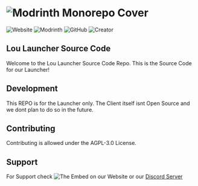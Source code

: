 # ![Modrinth Monorepo Cover](https://cheeterweb.github.io/source/pictures/cheeter.png)

![Website](https://img.shields.io/badge/Web-_cheeterweb.github.io-orange?style=for-the-badge)
![Modrinth](https://img.shields.io/badge/THX%20TO-_modrinth.com-orange?style=for-the-badge)
![GitHub](https://img.shields.io/badge/GitHub-_cheeterdev-orange?style=for-the-badge)
![Creator](https://img.shields.io/badge/Creator-Kuki-orange?style=for-the-badge)

## Lou Launcher Source Code

Welcome to the Lou Launcher Source Code Repo.
This is the Source Code for our Launcher!

## Development

This REPO is for the Launcher only. The Client itself isnt Open Source and we dont plan to do so in the future.

## Contributing

Contributing is allowed under the AGPL-3.0 License.

## Support

For Support check ![The Embed on our Website](https://cheeterweb.github.io) or our [Discord Server](https://dsc.gg/cheeter)
